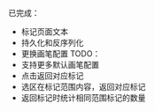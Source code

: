 已完成：
* 标记页面文本
* 持久化和反序列化
* 更换画笔配置
TODO：
* 支持更多默认画笔配置
* 点击返回对应标记
* 选区在标记范围内容，返回对应标记
* 返回标记时统计相同范围标记的数量
